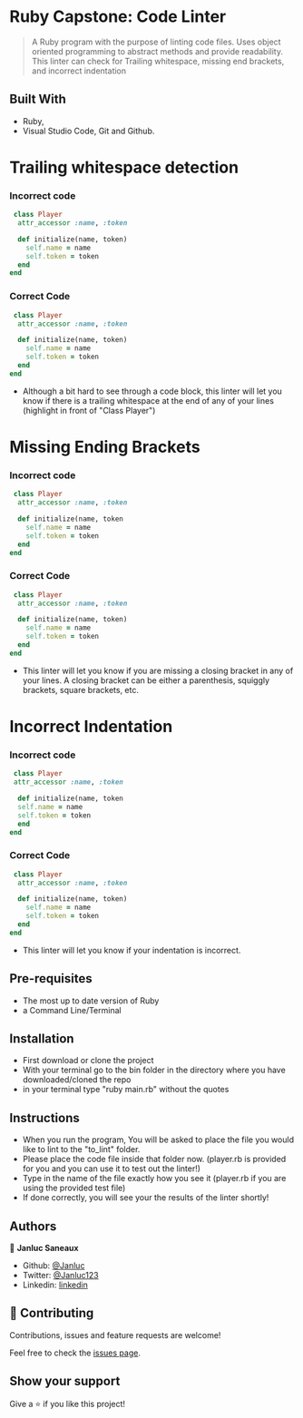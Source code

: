 # Ruby Capstone: Code Linter
> A Ruby program with the purpose of linting code files. Uses object oriented programming to abstract methods and provide readability. This linter can check for Trailing whitespace, missing end brackets, and incorrect indentation


## Built With

- Ruby,
- Visual Studio Code, Git and Github.


Trailing whitespace detection
=============================
### Incorrect code
```ruby
 class Player 
  attr_accessor :name, :token

  def initialize(name, token)
    self.name = name
    self.token = token
  end
end

```
### Correct Code
```ruby
 class Player
  attr_accessor :name, :token

  def initialize(name, token)
    self.name = name
    self.token = token
  end
end

```
- Although a bit hard to see through a code block, this linter will let you know if there is a trailing whitespace at the end of any of your lines (highlight in front of "Class Player")


Missing Ending Brackets
=======================
### Incorrect code
```ruby
 class Player
  attr_accessor :name, :token

  def initialize(name, token
    self.name = name
    self.token = token
  end
end

```
### Correct Code
```ruby
 class Player
  attr_accessor :name, :token

  def initialize(name, token)
    self.name = name
    self.token = token
  end
end

```
- This linter will let you know if you are missing a closing bracket in any of your lines. A closing bracket can be either a parenthesis, squiggly brackets, square brackets, etc.


Incorrect Indentation
=====================
### Incorrect code
```ruby
 class Player
 attr_accessor :name, :token

  def initialize(name, token
  self.name = name
  self.token = token
  end
end

```
### Correct Code
```ruby
 class Player
  attr_accessor :name, :token

  def initialize(name, token)
    self.name = name
    self.token = token
  end
end

```
- This linter will let you know if your indentation is incorrect.
## Pre-requisites
- The most up to date version of Ruby
- a Command Line/Terminal

## Installation
- First download or clone the project
- With your terminal go to the bin folder in the directory where you have downloaded/cloned the repo
- in your terminal type "ruby main.rb" without the quotes

## Instructions
- When you run the program, You will be asked to place the file you would like to lint to the "to_lint" folder.
- Please place the code file inside that folder now. (player.rb is provided for you and you can use it to test out the linter!)
- Type in the name of the file exactly how you see it (player.rb if you are using the provided test file)
- If done correctly, you will see your the results of the linter shortly!


## Authors

👤 **Janluc Saneaux**

- Github: [@Janluc](https://github.com/Janluc)   
- Twitter: [@Janluc123](https://twitter.com/Janluc123)
- Linkedin: [linkedin](https://www.linkedin.com/in/janluc-saneaux-91707a1b4/) 


## 🤝 Contributing

Contributions, issues and feature requests are welcome!

Feel free to check the [issues page](issues/).

## Show your support

Give a ⭐️ if you like this project!
